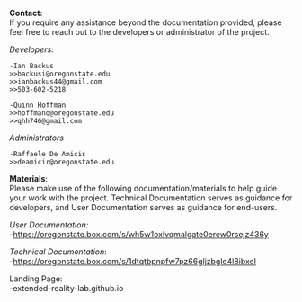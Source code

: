 
**Contact:**  
If you require any assistance beyond the documentation provided, please feel free to reach out to the developers or administrator of the project.

  *Developers:* 
    
    -Ian Backus  
    >>backusi@oregonstate.edu  
    >>ianbackus44@gmail.com  
    >>503-602-5218  
    
    -Quinn Hoffman  
    >>hoffmanq@oregonstate.edu
    >>qhh746@gmail.com
    
  *Administrators*  
    
    -Raffaele De Amicis  
    >>deamicir@oregonstate.edu  


**Materials**:  
Please make use of the following documentation/materials to help guide your work with the project. Technical Documentation serves as guidance for developers, and User Documentation serves as guidance for end-users.

  *User Documentation:*  
  -https://oregonstate.box.com/s/wh5w1oxlvqmalgate0ercw0rsejz436y
  
  *Technical Documentation*:  
  -https://oregonstate.box.com/s/1dtqtbpnpfw7pz66gljzbgle4l8ibxel
  
  Landing Page:  
  -extended-reality-lab.github.io
